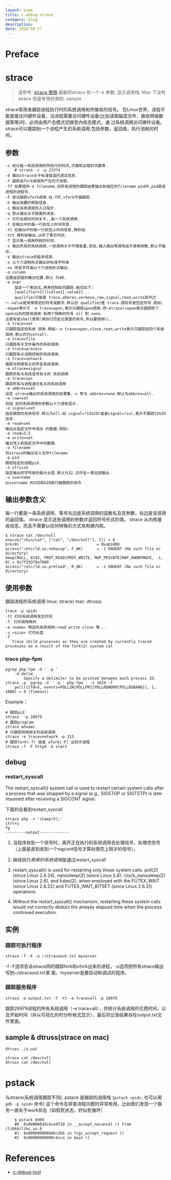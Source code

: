 ```yaml
---
layout: page
title: c-debug-strace
category: blog
description: 
date: 2018-09-27
---
```

# Preface

# strace
> 请参考: [strace 使用](http://linuxtools-rst.readthedocs.io/zh_CN/latest/tool/strace.html)
> 最新的strace 有一个-k 参数, 显示调用栈. Mac 下没有strace 但是有很好用的: sample

strace常用来跟踪进程执行时的系统调用和所接收的信号。
在Linux世界，进程不能直接访问硬件设备，当进程需要访问硬件设备(比如读取磁盘文件，接收网络数据等等)时，必须由用户态模式切换至内核态模式，通 过系统调用访问硬件设备。strace可以跟踪到一个进程产生的系统调用,包括参数，返回值，执行消耗的时间。

## 参数

	-c 统计每一系统调用的所执行的时间,次数和出错的次数等.
        # strace -c -p 23374
	-d 输出strace关于标准错误的调试信息.
	-f 跟踪由fork调用所产生的子进程.
	-ff 如果提供-o filename,则所有进程的跟踪结果输出到相应的filename.pid中,pid是各进程的进程号.
	-F 尝试跟踪vfork调用.在-f时,vfork不被跟踪.
	-h 输出简要的帮助信息.
	-i 输出系统调用的入口指针.
	-q 禁止输出关于脱离的消息.
	-r 打印出相对时间关于,,每一个系统调用.
	-t 在输出中的每一行前加上时间信息.
	-tt 在输出中的每一行前加上时间信息,微秒级.
	-ttt 微秒级输出,以秒了表示时间.
	-T 显示每一调用所耗的时间.
	-v 输出所有的系统调用.一些调用关于环境变量,状态,输入输出等调用由于使用频繁,默认不输出.
	-V 输出strace的版本信息.
	-x 以十六进制形式输出非标准字符串
	-xx 所有字符串以十六进制形式输出.
	-a column
	设置返回值的输出位置.默认 为40.
	-e expr
		指定一个表达式,用来控制如何跟踪.格式如下:
		[qualifier=][!]value1[,value2]...
		qualifier只能是 trace,abbrev,verbose,raw,signal,read,write其中之一.value是用来限定的符号或数字.默认的 qualifier是 trace.感叹号是否定符号.例如:
	-eopen等价于 -e trace=open,表示只跟踪open调用.而-etrace!=open表示跟踪除了open以外的其他调用.有两个特殊的符号 all 和 none.
	注意有些shell使用!来执行历史记录里的命令,所以要使用\\.
	-e trace=set
	只跟踪指定的系统 调用.例如:-e trace=open,close,rean,write表示只跟踪这四个系统调用.默认的为set=all.
	-e trace=file
	只跟踪有关文件操作的系统调用.
	-e trace=process
	只跟踪有关进程控制的系统调用.
	-e trace=network
	跟踪与网络有关的所有系统调用.
	-e strace=signal
	跟踪所有与系统信号有关的 系统调用
	-e trace=ipc
	跟踪所有与进程通讯有关的系统调用
	-e abbrev=set
	设定 strace输出的系统调用的结果集.-v 等与 abbrev=none.默认为abbrev=all.
	-e raw=set
	将指 定的系统调用的参数以十六进制显示.
	-e signal=set
	指定跟踪的系统信号.默认为all.如 signal=!SIGIO(或者signal=!io),表示不跟踪SIGIO信号.
	-e read=set
	输出从指定文件中读出 的数据.例如:
	-e read=3,5
	-e write=set
	输出写入到指定文件中的数据.
	-o filename
	将strace的输出写入文件filename
	-p pid
	跟踪指定的进程pid.
	-s strsize
	指定输出的字符串的最大长度.默认为32.文件名一直全部输出.
	-u username
	以username 的UID和GID执行被跟踪的命令


## 输出参数含义
每一行都是一条系统调用，等号左边是系统调用的函数名及其参数，右边是该调用的返回值。 strace 显示这些调用的参数并返回符号形式的值。
strace 从内核接收信息，而且不需要以任何特殊的方式来构建内核。

	$ strace cat /dev/null
	execve("/bin/cat", ["cat", "/dev/null"], []) = 0
	brk(0)                                  = 0xab1000
	access("/etc/ld.so.nohwcap", F_OK)      = -1 ENOENT (No such file or directory)
	mmap(NULL, 8192, PROT_READ|PROT_WRITE, MAP_PRIVATE|MAP_ANONYMOUS, -1, 0) = 0x7f29379a7000
	access("/etc/ld.so.preload", R_OK)      = -1 ENOENT (No such file or directory)

## 使用参数
跟踪进程的系统调用
linux: strace( mac: dtruss)

	trace -p <pid>
	-tt 打印系统调用发生时间
	-T　打印调用耗时
	-e <name> 特定的系统调用:read write close 等...
	-s <size> 打印长度
	-f
	   Trace child processes as they are created by currently traced processes as a result of the fork(2) system cal

### trace php-fpm

	pgrep php-fpm -d ' -p '
		-d delim
			Specify a delimiter to be printed between each process ID.
	strace -p `pgrep -d ' -p ' php-fpm ` -s 1024 -f
		poll([{fd=5, events=POLLIN|POLLPRI|POLLRDNORM|POLLRDBAND}], 1, 1000) = 0 (Timeout)

Example：

	# 跟踪pid
	strace  -p 28979
	# 跟踪program
	strace whoami
	# 只跟踪网络相关的系统调用
	strace -e trace=network -p 213
	# 跟踪fork(-f) 或者 vfork(-F) 出的子进程
	strace -f -F httpd -k start

## debug

### restart_syscall
The restart_syscall() system call is used to restart certain system
       calls after a process that was stopped by a signal (e.g., SIGSTOP or
       SIGTSTP) is later resumed after receiving a SIGCONT signal.

下面的会看到restart_syscall

    strace php -r 'sleep(5);'
    ctrl+z
    fg
    ---------output-------------

1. 当程序收到一个信号时，离开正在执行的系统调用去处理信号，处理完信号（上面是直到收到一个sigcont信号才算处理完上刚才的信号），
2. 继续执行*原来的系统调用*是通过restart_syscall

1. restart_syscall() is used for restarting only those system calls:
    poll(2) (since Linux 2.6.24),
    nanosleep(2) (since Linux 2.6),
   clock_nanosleep(2) (since Linux 2.6),
   and futex(2),
when employed with the FUTEX_WAIT (since Linux 2.6.22) and FUTEX_WAIT_BITSET (since Linux 2.6.31) operations.

2. Without the restart_syscall() mechanism, restarting these system calls would not correctly deduct
       the already elapsed time when the process continued execution.

## 实例

### 跟踪可执行程序

	strace -f -F -o ~/straceout.txt myserver

-f -F选项告诉strace同时跟踪fork和vfork出来的进程，-o选项把所有strace输出写到~/straceout.txt里 面，myserver是要启动和调试的程序。

### 跟踪服务程序

	strace -o output.txt -T -tt -e trace=all -p 28979

跟踪28979进程的所有系统调用（-e trace=all），并统计系统调用的花费时间，以及开始时间（并以可视化的时分秒格式显示），最后将记录结果存在output.txt文件里面。

## sample & dtruss(strace on mac)

	dtruss ./a.out

	strace cat /dev/null
	dtruss cat /dev/null

# pstack
与strace(系统调用跟踪不同), pstack 是跟踪的调用栈 (`pstack <pid>`, 也可以用`gdb -p <pid>` 命令)
这个命令在排查进程问题时非常有用，比如我们发现一个服务一直处于work状态（如假死状态，好似死循环）

```
	$ pstack 6989
	#0  0x0000003dcbce9710 in __accept_nocancel () from /lib64/libc.so.6
	#1  0x00000000008bcd56 in fcgi_accept_request ()
	#2  0x00000000008c4cca in main ()
```

# References
- [c-debug-tool]

[c-debug-tool]: http://linuxtools-rst.readthedocs.org/zh_CN/latest/advance/02_program_debug.html#nm